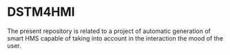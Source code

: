 # DSTM4HMI

The present repository is related to a project of automatic generation of smart HMS capable of taking into account in the interaction the mood of the user.